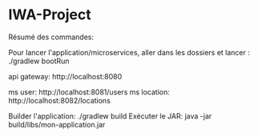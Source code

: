 # IWA-Project

Résumé des commandes:
 
Pour lancer l'application/microservices, aller dans les dossiers et lancer : ./gradlew bootRun

api gateway: http://localhost:8080

ms user: http://localhost:8081/users
ms location: http://localhost:8082/locations


Builder l'application: ./gradlew build
Exécuter le JAR: java -jar build/libs/mon-application.jar
